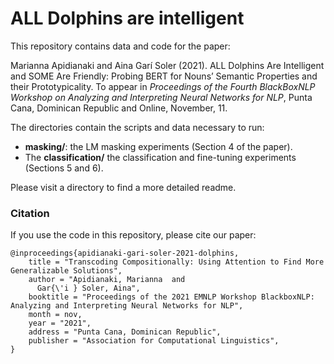 
# ALL Dolphins are intelligent 

This repository contains data and code for the paper:

Marianna Apidianaki and Aina Garí Soler (2021). ALL Dolphins Are Intelligent and SOME Are Friendly: Probing BERT for Nouns’ Semantic Properties and their Prototypicality. To appear in _Proceedings of the Fourth BlackBoxNLP Workshop on Analyzing and Interpreting Neural Networks for NLP_, Punta Cana, Dominican Republic and Online, November, 11.

The directories contain the scripts and data necessary to run:

* **masking/**: the LM masking experiments (Section 4 of the paper).
* The **classification/** the classification and fine-tuning experiments (Sections 5 and 6).

Please visit a directory to find a more detailed readme.


### Citation

If you use the code in this repository, please cite our paper:
```
@inproceedings{apidianaki-gari-soler-2021-dolphins,
    title = "Transcoding Compositionally: Using Attention to Find More Generalizable Solutions",
    author = "Apidianaki, Marianna  and
      Gar{\'i } Soler, Aina",
    booktitle = "Proceedings of the 2021 EMNLP Workshop BlackboxNLP: Analyzing and Interpreting Neural Networks for NLP",
    month = nov,
    year = "2021",
    address = "Punta Cana, Dominican Republic",
    publisher = "Association for Computational Linguistics",
}
```
